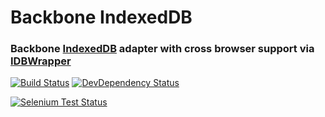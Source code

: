 # Backbone IndexedDB

### Backbone [IndexedDB](https://developer.mozilla.org/en-US/docs/IndexedDB) adapter with cross browser support via [IDBWrapper](https://github.com/jensarps/IDBWrapper)

[![Build Status](https://travis-ci.org/kilbot/Backbone-IndexedDB.svg)](https://travis-ci.org/kilbot/Backbone-IndexedDB)
[![DevDependency Status](https://david-dm.org/kilbot/Backbone-IndexedDB.svg)](https://david-dm.org/kilbot/Backbone-IndexedDB)

[![Selenium Test Status](https://saucelabs.com/browser-matrix/backbone-indexeddb.svg)](https://saucelabs.com/u/backbone-indexeddb)